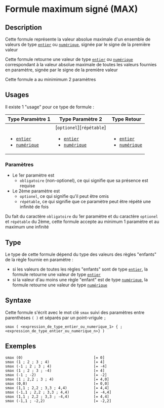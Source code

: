 # Formule maximum signé (MAX)
## Description
Cette formule représente la valeur absolue maximale d'un ensemble de valeurs de type [`entier`][valeur-de-retour] ou [`numérique`][valeur-de-retour], signée par le signe de la première valeur

Cette formule retourne une valeur de type [`entier`][valeur-de-retour] ou [`numérique`][valeur-de-retour] correspondant à la valeur absolue maximale de toutes les valeurs fournies en paramètre, signée par le signe de la première valeur

Cette formule a au minimimum 2 paramètres

## Usages
Il existe 1 "usage" pour ce type de formule :

|Type Paramètre 1|Type Paramètre 2|Type Retour|
|----------------|----------------|-----------|
|&nbsp;<ul><li>[`entier`][valeur-de-retour]</li><li>[`numérique`][valeur-de-retour]</li></ul>|[`optionel`][`répétable`]<ul><li>[`entier`][valeur-de-retour]</li><li>[`numérique`][valeur-de-retour]</li></ul>|&nbsp;<ul><li>[`entier`][valeur-de-retour]</li><li>[`numérique`][valeur-de-retour]</li></ul>|

### Paramètres
- Le 1er paramètre est 
    - `obligatoire` (non-optionel), ce qui signifie que sa présence est requise
- Le 2ème paramètre est 
    - `optionel`, ce qui signifie qu'il peut être omis
    - `répétable`, ce qui signifie que ce paramètre peut être répété une infinité de fois

Du fait du caractère `obligatoire` du 1er paramètre et du caractère `optionel` et `répétable` du 2ème, cette formule accepte au minimum 1 paramètre et au maximum une infinité

## Type
Le type de cette formule dépend du type des valeurs des règles "enfants" de la règle fournie en paramètre :
- si les valeurs de toutes les règles "enfants" sont de type [`entier`][valeur-de-retour], la formule retourne une valeur de type [`entier`][valeur-de-retour]
- si la valeur d'au moins une règle "enfant" est de type [`numérique`][valeur-de-retour], la formule retourne une valeur de type [`numérique`][valeur-de-retour]

## Syntaxe
Cette formule s'écrit avec le mot clé `smax` suivi des paramètres entre parenthèses `( )` et séparés par un point-vrigule `;`

    smax ( <expression_de_type_entier_ou_numerique_1> { ; <expression_de_type_entier_ou_numerique_n>} )

## Exemples
    smax (0)                                [= 0]
    smax (1 ; 2 ; 3 ; 4)                    [= 4]
    smax (-1 ; 2 ; 3 ; 4)                   [= -4]
    smax (1 ; 2 ; 3 ; -4)                   [= 4]
    smax (-1 ; -2)                          [= -2]
    smax (1 ; 2,2 ; 3 ; 4)                  [= 4,0]
    smax (0,0)                              [= 0,0]
    smax (1,1 ; 2,2 ; 3,3 ; 4,4)            [= 4,4]
    smax (-1,1 ; 2,2 ; 3,3 ; 4,4)           [= -4,4]
    smax (1,1 ; 2,2 ; 3,3 ; -4,4)           [= 4,4]
    smax (-1,1 ; -2,2)                      [= -2,2]
    

[valeur-de-retour]: ../../lexique.md#valeur-de-retour